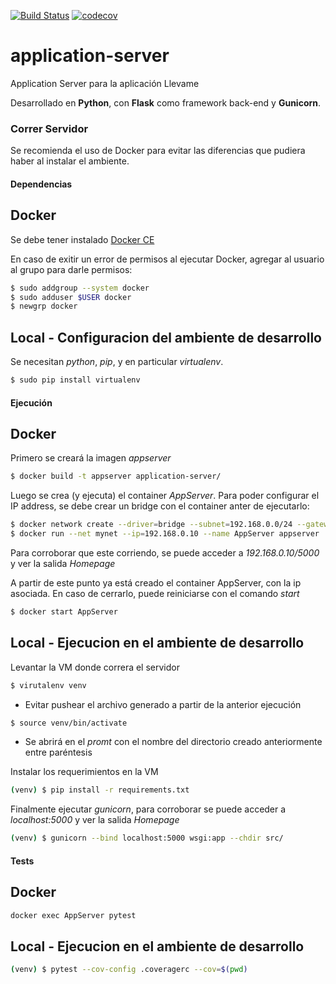 [![Build Status](https://travis-ci.org/llevame/application-server.svg?branch=master)](https://travis-ci.org/llevame/application-server) [![codecov](https://codecov.io/gh/llevame/application-server/branch/master/graph/badge.svg)](https://codecov.io/gh/llevame/application-server)

# application-server

Application Server para la aplicación Llevame

Desarrollado en **Python**, con **Flask** como framework back-end y **Gunicorn**.

### Correr Servidor

Se recomienda el uso de Docker para evitar las diferencias que pudiera haber al instalar el ambiente.

#### Dependencias

## Docker
Se debe tener instalado [Docker CE](https://store.docker.com/search?offering=community&type=edition) 

En caso de exitir un error de permisos al ejecutar Docker, agregar al usuario al grupo para darle permisos:
```bash
$ sudo addgroup --system docker
$ sudo adduser $USER docker
$ newgrp docker
```

## Local - Configuracion del ambiente de desarrollo
Se necesitan *python*, *pip*, y en particular *virtualenv*.
```bash
$ sudo pip install virtualenv
```

#### Ejecución

## Docker
Primero se creará la imagen *appserver*
```bash
$ docker build -t appserver application-server/
```

Luego se crea (y ejecuta) el container *AppServer*. Para poder configurar el IP address, 
se debe crear un bridge con el container anter de ejecutarlo:
```bash
$ docker network create --driver=bridge --subnet=192.168.0.0/24 --gateway=192.168.0.1 mynet
$ docker run --net mynet --ip=192.168.0.10 --name AppServer appserver
```

Para corroborar que este corriendo, se puede acceder a *192.168.0.10/5000* y ver la salida _Homepage_

A partir de este punto ya está creado el container AppServer, con la ip asociada. En caso de cerrarlo, 
puede reiniciarse con el comando _start_
```bash
$ docker start AppServer
```

## Local - Ejecucion en el ambiente de desarrollo
Levantar la VM donde correra el servidor
```bash
$ virutalenv venv
```
+ Evitar pushear el archivo generado a partir de la anterior ejecución
 
```bash
$ source venv/bin/activate
```
+ Se abrirá en el *promt* con el nombre del directorio creado anteriormente entre paréntesis

Instalar los requerimientos en la VM 
```bash
(venv) $ pip install -r requirements.txt
```

Finalmente ejecutar *gunicorn*, para corroborar se puede acceder a *localhost:5000* y ver la salida _Homepage_
```bash
(venv) $ gunicorn --bind localhost:5000 wsgi:app --chdir src/
```

#### Tests

## Docker
```bash
docker exec AppServer pytest
```

## Local - Ejecucion en el ambiente de desarrollo
```bash
(venv) $ pytest --cov-config .coveragerc --cov=$(pwd)
```
